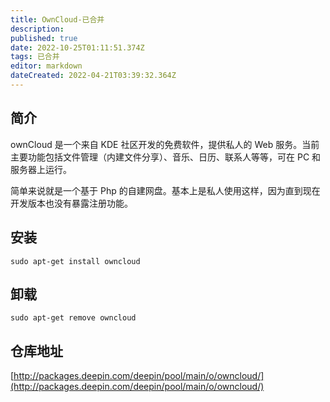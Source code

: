 ```yaml
---
title: OwnCloud-已合并
description: 
published: true
date: 2022-10-25T01:11:51.374Z
tags: 已合并
editor: markdown
dateCreated: 2022-04-21T03:39:32.364Z
---
```


## 简介
ownCloud 是一个来自 KDE 社区开发的免费软件，提供私人的 Web 服务。当前主要功能包括文件管理（内建文件分享）、音乐、日历、联系人等等，可在 PC 和服务器上运行。

简单来说就是一个基于 Php 的自建网盘。基本上是私人使用这样，因为直到现在开发版本也没有暴露注册功能。

## 安装

`sudo apt-get install owncloud`

## 卸载

`sudo apt-get remove owncloud`

## 仓库地址

[http://packages.deepin.com/deepin/pool/main/o/owncloud/](http://packages.deepin.com/deepin/pool/main/o/owncloud/)

